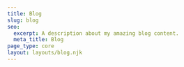 ```yaml
---
title: Blog
slug: blog
seo:
  excerpt: A description about my amazing blog content.
  meta_title: Blog
page_type: core
layout: layouts/blog.njk
---
```

